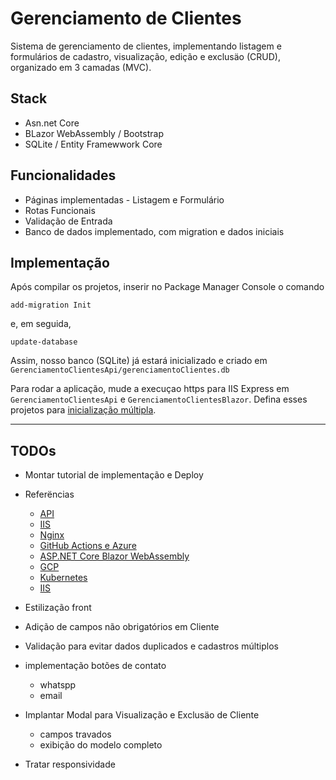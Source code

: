 # Gerenciamento de Clientes

Sistema de gerenciamento de clientes, implementando listagem e formulários de cadastro, visualização, edição e exclusäo (CRUD), organizado em 3 camadas (MVC).

## Stack

* Asn.net Core
* BLazor WebAssembly / Bootstrap
* SQLite / Entity Framewwork Core

## Funcionalidades

* Páginas implementadas - Listagem e Formulário
* Rotas Funcionais 
* Validação de Entrada
* Banco de dados implementado, com migration e dados iniciais

## Implementação

Após compilar os projetos, inserir no Package Manager Console o comando
```
add-migration Init
```
e, em seguida,
```
update-database
```
Assim, nosso banco (SQLite) já estará inicializado e criado em  ```GerenciamentoClientesApi/gerenciamentoClientes.db```

Para rodar a aplicação, mude a execuçao https para IIS Express em ```GerenciamentoClientesApi``` e ```GerenciamentoClientesBlazor```.
Defina esses projetos para [inicialização múltipla](https://learn.microsoft.com/pt-br/visualstudio/ide/how-to-set-multiple-startup-projects?view=vs-2022).

---
## TODOs 

* Montar tutorial de implementação e Deploy
* Referëncias
  -  [API](https://learn.microsoft.com/en-us/aspnet/core/host-and-deploy/?view=aspnetcore-8.0)
  -  [IIS](https://stackify.com/how-to-deploy-asp-net-core-to-iis/)
  -  [Nginx](https://www.treinaweb.com.br/blog/publicando-uma-aplicacao-asp-net-core-no-linux-com-o-nginx)
  -  [GitHub Actions e Azure](https://balta.io/blog/aspnet-deploy-github-actions-azure)
  -  [ASP.NET Core Blazor WebAssembly](https://learn.microsoft.com/en-us/aspnet/core/blazor/host-and-deploy/webassembly?view=aspnetcore-8.0)
  -  [GCP](https://cloud.google.com/dotnet/docs/getting-started/getting-started-on-compute-engine-net-netframework)
  -  [Kubernetes](https://macoratti.net/22/05/kubern_aspndeplo1.html)
  -  [IIS](https://www.guru99.com/deploying-website-iis.html)

* Estilização front
* Adição de campos não obrigatórios em Cliente
* Validação para evitar dados duplicados e cadastros múltiplos
* implementação botões de contato
    - whatspp
    - email
* Implantar Modal para Visualização e Exclusäo de Cliente
  * campos travados
  * exibição do modelo completo
* Tratar responsividade
